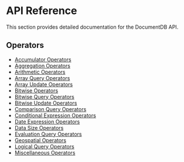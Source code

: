 # API Reference

This section provides detailed documentation for the DocumentDB API.

## Operators

- [Accumulator Operators](operators/accumulators/index.md)
- [Aggregation Operators](operators/aggregation/index.md)
- [Arithmetic Operators](operators/arithmetic/index.md)
- [Array Query Operators](operators/array/index.md)
- [Array Update Operators](operators/array-update/index.md)
- [Bitwise Operators](operators/bitwise/index.md)
- [Bitwise Query Operators](operators/bitwise-query/index.md)
- [Bitwise Update Operators](operators/bitwise-update/index.md)
- [Comparison Query Operators](operators/comparison/index.md)
- [Conditional Expression Operators](operators/conditional/index.md)
- [Date Expression Operators](operators/date/index.md)
- [Data Size Operators](operators/datasize/index.md)
- [Evaluation Query Operators](operators/evaluation/index.md)
- [Geospatial Operators](operators/geospatial/index.md)
- [Logical Query Operators](operators/logical/index.md)
- [Miscellaneous Operators](operators/misc/index.md)

<!-- ## Advanced Features

- [Indexing](indexing.md)
- [Transactions](transactions.md)
- [Consistency Levels](consistency-levels.md)
- [Security](security.md)

## API Versioning

- [API Versions](versions.md)
- [Deprecation Policy](deprecation-policy.md)
- [Breaking Changes](breaking-changes.md) --> 